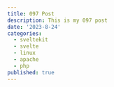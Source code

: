 ```yaml
---
title: 097 Post
description: This is my 097 post
date: '2023-8-24'
categories:
  - sveltekit
  - svelte
  - linux
  - apache
  - php
published: true
---
```


